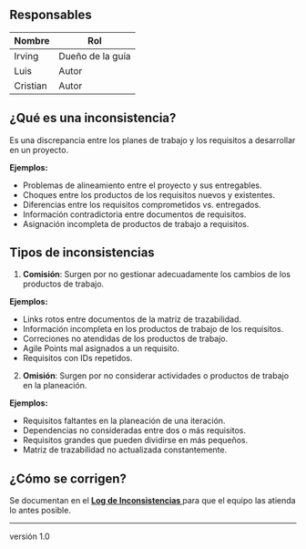 ## Responsables
Nombre     | Rol
-----------|------------------
Irving     | Dueño de la guía
Luis       | Autor
Cristian   | Autor

## ¿Qué es una inconsistencia?
Es una discrepancia entre los planes de trabajo y los requisitos a desarrollar en un proyecto.
<p><strong>Ejemplos:</strong></p>

* Problemas de alineamiento entre el proyecto y sus entregables.
* Choques entre los productos de los requisitos nuevos y existentes.
* Diferencias entre los requisitos comprometidos vs. entregados.
* Información contradictoria entre documentos de requisitos.
* Asignación incompleta de productos de trabajo a requisitos.

## Tipos de inconsistencias
1. **Comisión**: Surgen por no gestionar adecuadamente los cambios de los productos de trabajo.
<p><strong>Ejemplos:</strong></p>

* Links rotos entre documentos de la matriz de trazabilidad.
* Información incompleta en los productos de trabajo de los requisitos.
* Correciones no atendidas de los productos de trabajo.
* Agile Points mal asignados a un requisito.
* Requisitos con IDs repetidos.

2. **Omisión**: Surgen por no considerar actividades o productos de trabajo en la planeación.
<p><strong>Ejemplos:</strong></p>

* Requisitos faltantes en la planeación de una iteración.
* Dependencias no consideradas entre dos o más requisitos.
* Requisitos grandes que pueden dividirse en más pequeños.
* Matriz de trazabilidad no actualizada constantemente.

## ¿Cómo se corrigen?
Se documentan en el <strong><a href="https://docs.google.com/spreadsheets/d/1o6jLgBaUGFCco-8gIZqd8Ng3zqUKfJYZudfaI9Bqu-0/edit#gid=142199667"> Log de Inconsistencias </a></strong> para que el equipo las atienda lo antes posible.

***
versión 1.0
